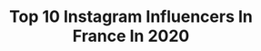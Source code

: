 ---
title: Top 10 Instagram Influencers In France In 2020
description: >-
  Find top Instagram influencers in France in 2020. Most popular hashtags: #fashion #ootd #teamfabletics.
platform: Instagram
hits: 27695
text_top: Identify the top-rated Instagram profiles on inBeat.
text_bottom: inBeat has 27695 Instagram influencers like this in France for you to collaborate.
profiles:
  - username: "amoureuxdumonde"
    fullname: >-
      Yann ♡ Aurélie - Blog Voyage
    bio: >-
      ✧ Chasseurs de paysages ✧ On vit à #Lyon 🦁 ✧ Pro : amoureuxdumonde@gmail.com 💌 Blog Voyage & Bons Plans
    location: "France"
    followers: 138232
    engagement: 600
    commentsToLikes: 0.054981
    id: ck0tv1s609kcq0i19fj66fe0n
    verified: false
    hashtags: "#gre, #paysages, #spainstagram, #amoureux"
  - username: "charlie.ma.vie"
    fullname: >-
      Raphaëlle
    bio: >-
      Mum of two • Famille recomposée • ✨ Brune, Charlie & Milo ♡ Passionnée de photographie💫 Inspiration & instants de notre petite vie RECETTES en story🍴
    location: "France"
    followers: 50110
    engagement: 677
    commentsToLikes: 0.014703
    id: ck0vzn1709wpv0i19kyvoss00
    verified: false
    hashtags: "#mumoftwo, #simplychildren, #momsofinstagram, #motherhoodunplugged"
  - username: "bjornsenlouise"
    fullname: >-
      LB
    bio: >-
      Monaco
    location: "France"
    followers: 2290
    engagement: 3841
    commentsToLikes: 0.168031
    id: ckap46ex461oe0i78keij816r
    verified: false
    hashtags: ""
  - username: "cemalcancanseven"
    fullname: >-
      Cemal Can Canseven
    bio: >-
      Contact 📩 erhanturgut@yahoo.com
    location: "France"
    followers: 3296949
    engagement: 3702
    commentsToLikes: 0.266107
    id: ck5ckbdwnwiz60i11fp4a5icw
    verified: false
    hashtags: "#survivor2020"
  - username: "maybeaxelle"
    fullname: >-
      𝕞𝕖🐍sah what a pleasure
    bio: >-
      † 18ans ♥ton capricorne favori
    location: "France"
    followers: 2008
    engagement: 3664
    commentsToLikes: 0.246095
    id: ckaoyvlfzja6d0i783fm4zwsv
    verified: false
    hashtags: ""
  - username: "lenyfalgoux"
    fullname: >-
      Leny Falgoux
    bio: >-
      - Email : lenyfalgouxpro@gmail.com ⬇️ PREMIÈRE VIDÉO YOUTUBE ⬇️
    location: "France"
    followers: 286720
    engagement: 3033
    commentsToLikes: 0.111155
    id: ckap8qnx6pg5e0i786pt8uvev
    verified: false
    hashtags: "#blackouttuesday, #concours, #sneakers"
  - username: "trevoski"
    fullname: >-
      Trevo
    bio: >-
      @trevosbackroom @vaycated
    location: "France"
    followers: 6076
    engagement: 2675
    commentsToLikes: 0.125987
    id: ck9ha3wxwb1eh0j7852w8gcwa
    verified: false
    hashtags: "#bebacksoon, #explorepage, #explore, #birthday"
  - username: "louise_lbnx"
    fullname: >-
      𝐿𝑜𝓊𝒾𝓈𝑒 𝐿&𝐵 🕊
    bio: >-
      ~ 𝐹𝒶𝓈𝒽𝒾𝑜𝓃 | 𝐿𝒾𝒻𝑒𝓈𝓉𝓎𝓁𝑒 | 𝒯𝓇𝒶𝓋𝑒𝓁 ~ ~ 𝑀𝒶 𝓋𝒾𝑒 𝒶̀ 𝒸𝑜𝑒𝓊𝓇 𝑜𝓊𝓋𝑒𝓇𝓉 ~ ~ 𝒜𝒾𝓍 𝑒𝓃 𝒫𝓇𝑜𝓋𝑒𝓃𝒸𝑒 📍
    location: "France"
    followers: 3198
    engagement: 2578
    commentsToLikes: 0.136389
    id: ck6tv7jvfkmed0j71594yeqjj
    verified: false
    hashtags: "#bali, #happykiddo, #balidaily, #exploretheworld"
  - username: "maellebcher"
    fullname: >-
      Rouch' ~ Maëlle
    bio: >-
      📍 Master 2 / Paris 𝙻𝚘𝚟𝚎 𝚜𝚞𝚖𝚖𝚎𝚛 𝚟𝚒𝚋𝚎𝚜 A ♥ 🦋 @fableticseu
    location: "France"
    followers: 3489
    engagement: 2536
    commentsToLikes: 0.201102
    id: ckf5m5x90sep60j23h1kvl2dq
    verified: false
    hashtags: "#vintagevibes, #outfitideas, #ad, #corsica"
  - username: "ssandraa_st"
    fullname: 
    bio: >-
      📍Nantes, FR 🇫🇷 🕊In love @camisomc
    location: "France"
    followers: 2452
    engagement: 2491
    commentsToLikes: 0.140519
    id: ck6u08jdfe83n0j71ffn9otw5
    verified: false
    hashtags: "#sunday, #fit, #fitnessgirl, #faro"
---